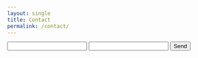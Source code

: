 ```yaml
---
layout: single
title: Contact
permalink: /contact/
---
```

<form action="https://formspree.io/you@email.com">
    <input type="text" name="name">
    <input type="email" name="_replyto">
    <input type="submit" value="Send">
</form>
